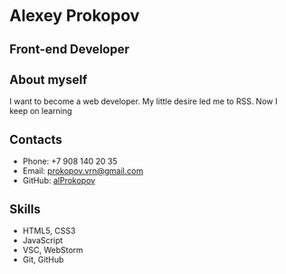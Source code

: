 # Alexey Prokopov

## Front-end Developer

## About myself
I want to become a web developer. My little desire led me to RSS. Now I keep on learning

## Contacts

* Phone: +7 908 140 20 35
* Email: prokopov.vrn@gmail.com
* GitHub: [alProkopov](https://github.com/alProkopov)

## Skills

* HTML5, CSS3
* JavaScript
* VSC, WebStorm
* Git, GitHub
